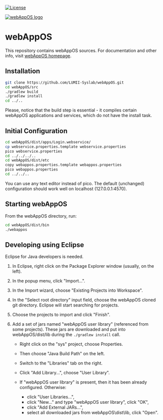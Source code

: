 [![License](http://img.shields.io/:license-EUPL-brightgreen.svg)](https://raw.githubusercontent.com/LUMII-Syslab/webAppOS/master/COPYING)

[![webAppOS logo](http://webappos.org/top-logo.png)](http://webappos.org)

# webAppOS
This repository contains webAppOS sources.
For documentation and other info, visit [webAppOS homepage](http://webappos.org).

## Installation

```bash
git clone https://github.com/LUMII-Syslab/webAppOS.git
cd webAppOS/src
./gradlew build
./gradlew install
cd ../..
```
Please, notice that the build step is essential - it compiles certain webAppOS applications and
services, which do not have the install task.

## Initial Configuration

```bash
cd webAppOS/dist/apps/Login.webservice/
cp webservice.properties.template webservice.properties
pico webservice.properties
cd ../../../..
cd webAppOS/dist/etc
copy webappos.properties.template webappos.properties
pico webappos.properties
cd ../../..
```
You can use any text editor instead of pico. The default (unchanged) configuration should work
well on localhost (127.0.0.1:4570).

## Starting webAppOS
From the webAppOS directory, run:
```bash
cd webAppOS/dist/bin
./webappos
```
## Developing using Eclipse

Eclipse for Java developers is needed.

1. In Eclipse, right click on the Package Explorer window (usually, on the left).
2. In the popup menu, click "Import...".
3. In the Import wizard, choose "Existing Projects into Workspace".
4. In the "Select root directory" input field, choose the webAppOS cloned git directory. Eclipse
   will start searching for projects.
5. Choose the projects to import and click "Finish".
6. Add a set of jars named "webAppOS user library" (referenced from some projects).
   These jars are downloaded and put into webAppOS/dist/lib during the `./gradlew install` call.

   - Right click on the "sys" project, choose Properties.
   - Then choose "Java Build Path" on the left.
   - Switch to the "Libraries" tab on the right.
   - Click "Add Library...", choose "User Library".
   - If "webAppOS user library" is present, then it has been already configured. Otherwise:
 
     - click "User Libraries...",
     - click "New..." and type "webAppOS user library", click "OK",
     - click "Add External JARs...",
     - select all downloaded jars from webAppOS\dist\lib, click "Open".
